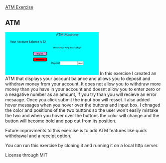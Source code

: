 <a href="https://github.com/TennWilliams/ATM"> ATM Exercise </a>
## ATM
<img src="ATM.jpg" width="300">
In this exercise I created an ATM that displays your account balance and allows you to deposit and withdraw money from your account. It does not allow you to withdraw more money than you have in your account and doesnt allow you to enter zero or a neagative number as an amount,  if you try than you will recieve an error mesaage.  Once you click submit the input box will resset.  I also added hover messages when you hover over the buttons and input box.  I chnaged the color and positions of the two buttons so the user won't easily mistake the two and when you hover over the buttons the color will change and the button will become bold and pop out from its position.



Future improvments to this exercise is to add ATM features like quick withdrawal and a receipt option.

You can run this exercise by cloning it and running it on a local http server.

License through MIT
